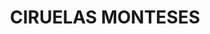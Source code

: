 ---
title: "CIRUELAS MONTESES"
plant-name: "CIRUELAS MONTESES"
plant-number: "001"
plant-xml: /assets/xml/plant001.xml
plant-img: /assets/img/plant001.jpg
plant-img2: /assets/img/plant001_verso.jpg
layout: single-xml
toc: false
flora-latin:
---